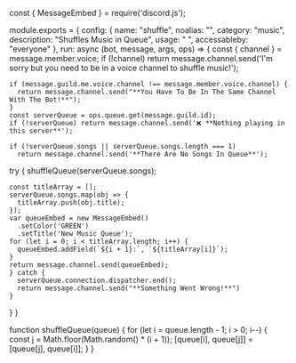 const { MessageEmbed } = require('discord.js');

module.exports = {
  config: {
    name: "shuffle",
    noalias: "",
    category: "music",
    description: "Shuffles Music in Queue",
    usage: " ",
    accessableby: "everyone"
  },
  run: async (bot, message, args, ops) => {
    const { channel } = message.member.voice;
    if (!channel) return message.channel.send('I\'m sorry but you need to be in a voice channel to shuffle music!');

    if (message.guild.me.voice.channel !== message.member.voice.channel) {
      return message.channel.send("**You Have To Be In The Same Channel With The Bot!**");
    }
    const serverQueue = ops.queue.get(message.guild.id);
    if (!serverQueue) return message.channel.send('❌ **Nothing playing in this server**');

    if (!serverQueue.songs || serverQueue.songs.length === 1)
      return message.channel.send('**There Are No Songs In Queue**');
  try {
    shuffleQueue(serverQueue.songs);

    const titleArray = [];
    serverQueue.songs.map(obj => {
      titleArray.push(obj.title);
    });
    var queueEmbed = new MessageEmbed()
      .setColor('GREEN')
      .setTitle('New Music Queue');
    for (let i = 0; i < titleArray.length; i++) {
      queueEmbed.addField(`${i + 1}:`, `${titleArray[i]}`);
    }
    return message.channel.send(queueEmbed);
    } catch {
      serverQueue.connection.dispatcher.end();
      return message.channel.send("**Something Went Wrong!**")
    }
  }
}


function shuffleQueue(queue) {
  for (let i = queue.length - 1; i > 0; i--) {
    const j = Math.floor(Math.random() * (i + 1));
    [queue[i], queue[j]] = [queue[j], queue[i]];
  }
}
